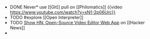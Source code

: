 - DONE Never* use [[Git]] pull on [[Philomatics]]
  {{video https://www.youtube.com/watch?v=xN1-2p06Urc}}
- TODO #explore [[Open Interpreter]]
- TODO [Show HN: Open-Source Video Editor Web App](https://news.ycombinator.com/item?id=40331968) on [[Hacker News]]
-